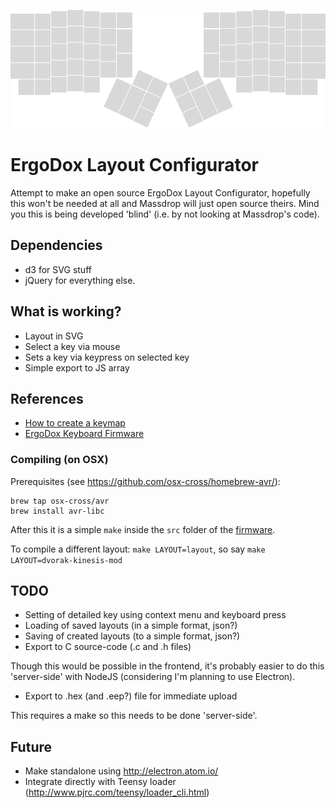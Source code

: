 ![ergodox](ergodox.png)

# ErgoDox Layout Configurator
Attempt to make an open source ErgoDox Layout Configurator, hopefully this won't be needed at all and Massdrop will just open source theirs. Mind you this is being developed 'blind' (i.e. by not looking at Massdrop's code).

## Dependencies

- d3 for SVG stuff
- jQuery for everything else.

## What is working?

- Layout in SVG
- Select a key via mouse
- Sets a key via keypress on selected key
- Simple export to JS array

## References

- [How to create a keymap](https://github.com/benblazak/ergodox-firmware#create-a-new-keymap)
- [ErgoDox Keyboard Firmware](https://github.com/benblazak/ergodox-firmware)

### Compiling (on OSX)

Prerequisites (see https://github.com/osx-cross/homebrew-avr/):

    brew tap osx-cross/avr
    brew install avr-libc

After this it is a simple `make` inside the `src` folder of the [firmware](https://github.com/benblazak/ergodox-firmware).

To compile a different layout: `make LAYOUT=layout`, so say `make LAYOUT=dvorak-kinesis-mod`

## TODO

- Setting of detailed key using context menu and keyboard press
- Loading of saved layouts (in a simple format, json?)
- Saving of created layouts (to a simple format, json?)
- Export to C source-code (.c and .h files)

Though this would be possible in the frontend, it's probably easier to do this 'server-side' with NodeJS (considering I'm planning to use Electron).

- Export to .hex (and .eep?) file for immediate upload

This requires a make so this needs to be done 'server-side'.

## Future

- Make standalone using http://electron.atom.io/
- Integrate directly with Teensy loader (http://www.pjrc.com/teensy/loader_cli.html)
